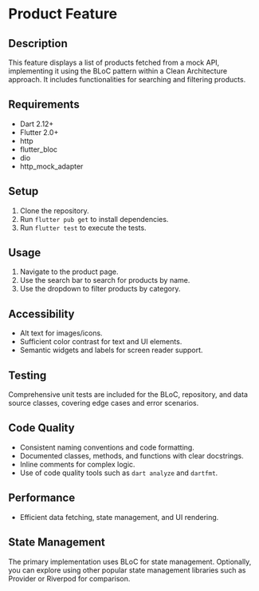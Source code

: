 # Product Feature

## Description
This feature displays a list of products fetched from a mock API, implementing it using the BLoC pattern within a Clean Architecture approach. It includes functionalities for searching and filtering products.

## Requirements
- Dart 2.12+
- Flutter 2.0+
- http
- flutter_bloc
- dio
- http_mock_adapter

## Setup
1. Clone the repository.
2. Run `flutter pub get` to install dependencies.
3. Run `flutter test` to execute the tests.

## Usage
1. Navigate to the product page.
2. Use the search bar to search for products by name.
3. Use the dropdown to filter products by category.

## Accessibility
- Alt text for images/icons.
- Sufficient color contrast for text and UI elements.
- Semantic widgets and labels for screen reader support.

## Testing
Comprehensive unit tests are included for the BLoC, repository, and data source classes, covering edge cases and error scenarios.

## Code Quality
- Consistent naming conventions and code formatting.
- Documented classes, methods, and functions with clear docstrings.
- Inline comments for complex logic.
- Use of code quality tools such as `dart analyze` and `dartfmt`.

## Performance
- Efficient data fetching, state management, and UI rendering.

## State Management
The primary implementation uses BLoC for state management. Optionally, you can explore using other popular state management libraries such as Provider or Riverpod for comparison.

